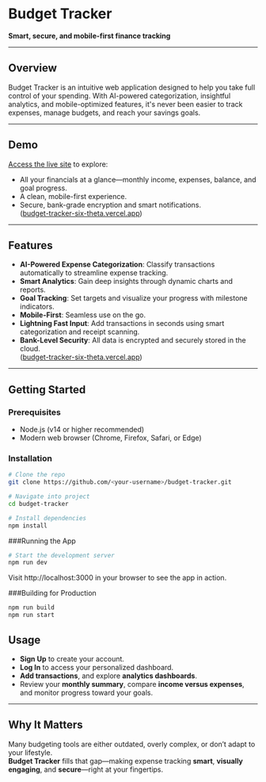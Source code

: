 # Budget Tracker

**Smart, secure, and mobile-first finance tracking**

---

## Overview

Budget Tracker is an intuitive web application designed to help you take full control of your spending. With AI-powered categorization, insightful analytics, and mobile-optimized features, it's never been easier to track expenses, manage budgets, and reach your savings goals.

---

## Demo

[Access the live site](https://budget-tracker-six-theta.vercel.app/) to explore:
- All your financials at a glance—monthly income, expenses, balance, and goal progress.  
- A clean, mobile-first experience.  
- Secure, bank-grade encryption and smart notifications.  
([budget-tracker-six-theta.vercel.app](https://budget-tracker-six-theta.vercel.app/))

---

## Features

- **AI-Powered Expense Categorization**: Classify transactions automatically to streamline expense tracking.  
- **Smart Analytics**: Gain deep insights through dynamic charts and reports.  
- **Goal Tracking**: Set targets and visualize your progress with milestone indicators.  
- **Mobile-First**: Seamless use on the go.  
- **Lightning Fast Input**: Add transactions in seconds using smart categorization and receipt scanning.  
- **Bank-Level Security**: All data is encrypted and securely stored in the cloud.  
([budget-tracker-six-theta.vercel.app](https://budget-tracker-six-theta.vercel.app/))

---

## Getting Started

### Prerequisites

- Node.js (v14 or higher recommended)  
- Modern web browser (Chrome, Firefox, Safari, or Edge)

### Installation

```bash
# Clone the repo
git clone https://github.com/<your-username>/budget-tracker.git

# Navigate into project
cd budget-tracker

# Install dependencies
npm install
```
###Running the App

```bash
# Start the development server
npm run dev
```
Visit http://localhost:3000 in your browser to see the app in action.

###Building for Production

```bash
npm run build
npm run start
```
## Usage

- **Sign Up** to create your account.  
- **Log In** to access your personalized dashboard.  
- **Add transactions**, and explore **analytics dashboards**.  
- Review your **monthly summary**, compare **income versus expenses**, and monitor progress toward your goals.

---

## Why It Matters

Many budgeting tools are either outdated, overly complex, or don’t adapt to your lifestyle.  
**Budget Tracker** fills that gap—making expense tracking **smart**, **visually engaging**, and **secure**—right at your fingertips.
